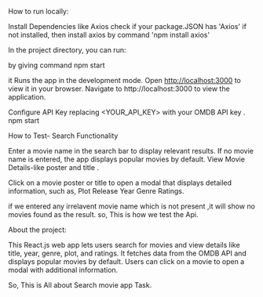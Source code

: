 How to run locally:

Install Dependencies like Axios
check if your package.JSON has 'Axios'
if not installed, then install axios by command 'npm install axios'

In the project directory, you can run:

by giving command  npm start

it Runs the app in the development mode.
Open [http://localhost:3000](http://localhost:3000) to view it in your browser. 
Navigate to http://localhost:3000 to view the application.

Configure API Key
replacing <YOUR_API_KEY> with your OMDB API key .
npm start


How to Test-
Search Functionality

Enter a movie name in the search bar to display relevant results.
If no movie name is entered, the app displays popular movies by default.
View Movie Details-like poster and title .

Click on a movie poster or title to open a modal that displays detailed information, such as,
Plot
Release Year
Genre
Ratings.

if we entered any irrelavent movie name which is not present ,it will show no movies found as the result.
so, This is how we test the Api.

About the project:

This React.js web app lets users search for movies and view details like title, year, genre, plot, and ratings. It fetches data from the OMDB API and displays popular movies by default. Users can click on a movie to open a modal with additional information.

So, This is All about Search movie app Task.
